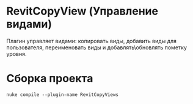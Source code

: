 # RevitCopyView (Управление видами)
Плагин управляет видами: копировать виды, добавить виды для пользователя, переименовать виды и добавлять\обновлять пометку уровня.

# Сборка проекта
```
nuke compile --plugin-name RevitCopyViews
```